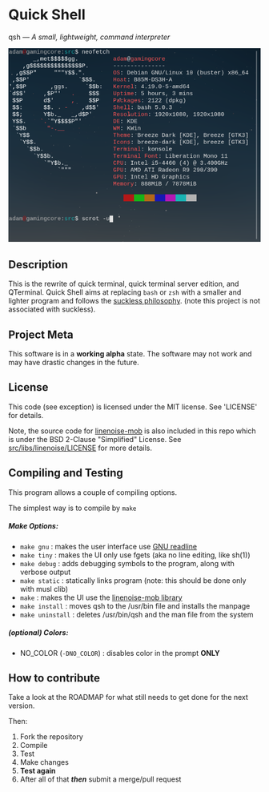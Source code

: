 Quick Shell
==============
qsh — _A small, lightweight, command interpreter_

![screen shot](https://github.com/mckenney5/qsh/raw/master/sc.png)

## Description
This is the rewrite of quick terminal, quick terminal server edition, and QTerminal. 
Quick Shell aims at replacing `bash` or `zsh` with a smaller and lighter program and follows
the [suckless philosophy](https://suckless.org/philosophy/). (note this project is not
associated with suckless).

## Project Meta
This software is in a **working alpha** state.
The software may not work and may have drastic changes in the future.

## License
This code (see exception) is licensed under the MIT license. See 'LICENSE' for details. 

Note, the source code for [linenoise-mob](https://github.com/rain-1/linenoise-mob) is also 
included in this repo which is under the BSD 2-Clause "Simplified" License. 
See [src/libs/linenoise/LICENSE](https://raw.githubusercontent.com/mckenney5/qsh/master/src/libs/linenoise/LICENSE) 
for more details.

## Compiling and Testing
This program allows a couple of compiling options.

The simplest way is to compile by `make`

##### Make Options:
* `make gnu`		: makes the user interface use [GNU readline](https://tiswww.case.edu/php/chet/readline/rltop.html)
* `make tiny`		: makes the UI only use fgets (aka no line editing, like sh(1))
* `make debug`		: adds debugging symbols to the program, along with verbose output
* `make static`		: statically links program (note: this should be done only with musl clib)
* `make`		: makes the UI use the [linenoise-mob library](https://github.com/rain-1/linenoise-mob)
* `make install`	: moves qsh to the /usr/bin file and installs the manpage
* `make uninstall`	: deletes /usr/bin/qsh and the man file from the system

##### (optional) Colors:
* NO_COLOR (`-DNO_COLOR`)	: disables color in the prompt **ONLY**

## How to contribute
Take a look at the ROADMAP for what still needs to get done for the next version.

Then:
1. Fork the repository
2. Compile
3. Test
4. Make changes
5. **Test again**
6. After all of that **_then_** submit a merge/pull request


